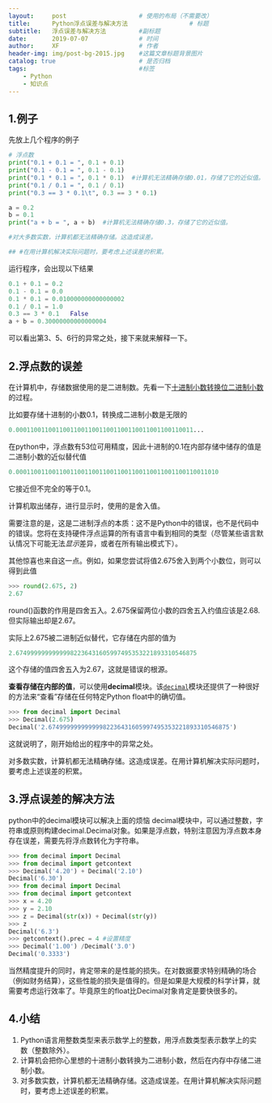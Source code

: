 ```yaml
---
layout:     post   				    # 使用的布局（不需要改）
title:      Python浮点误差与解决方法 				# 标题 
subtitle:   浮点误差与解决方法         #副标题
date:       2019-07-07 				# 时间
author:     XF 						# 作者
header-img: img/post-bg-2015.jpg 	#这篇文章标题背景图片
catalog: true 						# 是否归档
tags:								#标签
    - Python
    - 知识点
---
```


## 1.例子

先放上几个程序的例子 

```python
# 浮点数
print("0.1 + 0.1 = ", 0.1 + 0.1)
print("0.1 - 0.1 = ", 0.1 - 0.1)
print("0.1 * 0.1 = ", 0.1 * 0.1)  #计算机无法精确存储0.01，存储了它的近似值。
print("0.1 / 0.1 = ", 0.1 / 0.1)
print("0.3 == 3 * 0.1\t", 0.3 == 3 * 0.1)

a = 0.2
b = 0.1
print("a + b = ", a + b)  #计算机无法精确存储0.3，存储了它的近似值。

#对大多数实数，计算机都无法精确存储。这造成误差。

## #在用计算机解决实际问题时，要考虑上述误差的积累。
```

运行程序，会出现以下结果

```python
0.1 + 0.1 = 0.2 
0.1 - 0.1 = 0.0 
0.1 * 0.1 = 0.010000000000000002 
0.1 / 0.1 = 1.0 
0.3 == 3 * 0.1	 False
a + b = 0.30000000000000004
```

可以看出第3、5、6行的异常之处，接下来就来解释一下。

## 2.浮点数的误差

在计算机中，存储数据使用的是二进制数。先看一下[十进制小数转换位二进制小数](https://www.cnblogs.com/xkfz007/articles/2590472.html)的过程。

比如要存储十进制的小数0.1，转换成二进制小数是无限的

```python
0.0001100110011001100110011001100110011001100110011...
```

在python中，浮点数有53位可用精度，因此十进制的0.1在内部存储中储存的值是二进制小数的近似替代值

```python
0.00011001100110011001100110011001100110011001100110011010
```

它接近但不完全的等于0.1。

计算机取出储存，进行显示时，使用的是舍入值。

需要注意的是，这是二进制浮点的本质：这不是Python中的错误，也不是代码中的错误。您将在支持硬件浮点运算的所有语言中看到相同的类型（尽管某些语言默认情况下可能无法*显示*差异，或者在所有输出模式下）。

其他惊喜也来自这一点。例如，如果您尝试将值2.675舍入到两个小数位，则可以得到此值

```python
>>> round(2.675, 2)
2.67
```

round()函数的作用是四舍五入。2.675保留两位小数的四舍五入约值应该是2.68.但实际输出却是2.67。

实际上2.675被二进制近似替代，它存储在内部的值为

```python
2.67499999999999982236431605997495353221893310546875
```

这个存储的值四舍五入为2.67，这就是错误的根源。

**查看存储在内部的值**，可以使用**decimal**模块。该[`decimal`](https://docs.python.org/2/library/decimal.html#module-decimal)模块还提供了一种很好的方法来“查看”存储在任何特定Python float中的确切值。

```python
>>> from decimal import Decimal
>>> Decimal(2.675)
Decimal('2.67499999999999982236431605997495353221893310546875')
```

这就说明了，刚开始给出的程序中的异常之处。

对多数实数，计算机都无法精确存储。这造成误差。在用计算机解决实际问题时，要考虑上述误差的积累。

## 3.浮点误差的解决方法

python中的decimal模块可以解决上面的烦恼 
decimal模块中，可以通过整数，字符串或原则构建decimal.Decimal对象。如果是浮点数，特别注意因为浮点数本身存在误差，需要先将浮点数转化为字符串。

```python
>>> from decimal import Decimal
>>> from decimal import getcontext
>>> Decimal('4.20') + Decimal('2.10')
Decimal('6.30')
>>> from decimal import Decimal
>>> from decimal import getcontext
>>> x = 4.20
>>> y = 2.10
>>> z = Decimal(str(x)) + Decimal(str(y))
>>> z
Decimal('6.3')
>>> getcontext().prec = 4 #设置精度
>>> Decimal('1.00') /Decimal('3.0')
Decimal('0.3333')
```

当然精度提升的同时，肯定带来的是性能的损失。在对数据要求特别精确的场合（例如财务结算），这些性能的损失是值得的。但是如果是大规模的科学计算，就需要考虑运行效率了。毕竟原生的float比Decimal对象肯定是要快很多的。

## 4.小结

1. Python语言用整数类型来表示数学上的整数，用浮点数类型表示数学上的实数（整数除外）。
2. 计算机会把你心里想的十进制小数转换为二进制小数，然后在内存中存储二进制小数。
3. 对多数实数，计算机都无法精确存储。这造成误差。在用计算机解决实际问题时，要考虑上述误差的积累。








